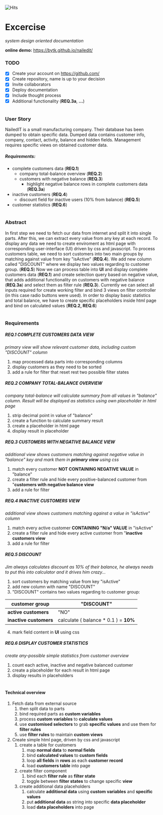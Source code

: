 ![Hits](https://hitcounter.pythonanywhere.com/count/tag.svg?url=https%3A%2F%2Fgithub.com%2Fbytk%2Fnailedit)

# Excercise 

*system design oriented documentation*

**online demo:** https://bytk.github.io/nailedit/ 

### TODO

- [x] Create your account on https://github.com/
- [x] Create repository, name is up to your decision
- [x] Invite collaborators
- [x] Deploy documentation
- [x] Include thought process
- [x] Additional functionality (**REQ.3a**, **...**)

#
### User Story

NailedIT is a small manufacturing company. Their database has been dumped to obtain specific data. Dumped data contains customer info, company, contact, activity, balance and hidden fields. 
Management requires specific views on obtained customer data.

##### Requirements:

- complete customers data (**REQ.1**)
  - company total-balance overview (**REQ.2**)
  - customers with negative balance (**REQ.3**)
  	- highlight negative balance rows in complete customers data  (**REQ.3a**)
- inactive customers (**REQ.4**)
  - discount field for inactive users (10% from balance) (**REQ.5**)
- customer statistics (**REQ.6**)
#
  
  
### Abstract

In first step we need to fetch our data from internet and split it into single parts. After this, we can extract every value from any key at each record. To display any data we need to create enviroment as html page with corresponding user-interface (UI) driven by css and javascript. To process customers table, we need to sort customers into two main groups by matching against value from key "isActive" (**REQ.4**). We add new column called "DISCOUNT" where we display two values regarding to customer group. (**REQ.5**) Now we can process table into **UI** and display complete customers data (**REQ.1**) and create selection query based on negative value, that adds additional functionality on customers with negative balance (**REQ.3a**) and select them as filter rule (**REQ.3**). Currently we can select all inputs required for create working filter and bind 3 views on filter controller (in this case radio buttons were used). In order to display basic statistics and total balance, we have to create specific placeholders inside html page and bind on calculated values (**REQ.2, REQ.6**)


#

### Requirements 
##### **REQ.1** COMPLETE CUSTOMERS DATA VIEW
*primary view will show relevant customer data, including custom "DISCOUNT" column*
1. map processed data parts into corresponding columns 
2. display customers as they need to be sorted
3. add a rule for filter that reset rest two possible filter states

##### **REQ.2** COMPANY TOTAL-BALANCE OVERVIEW
*company total-balance will calculate summary from all values in "balance" column. Result will be displayed as statistics using own placeholder in html page*
1. strip decimal point in value of "balance"
2. create a function to calculate summary result
3. create a placeholder in html page
4. display result in placeholder

##### **REQ.3** CUSTOMERS WITH NEGATIVE BALANCE VIEW
*additional view shows customers matching against negative value in "balance" key and mark them in **primary view** using css*
1. match every customer **NOT CONTAINING NEGATIVE VALUE** in "balance"
2. create a filter rule and hide every positive-balanced customer from "**customers with negative balance view**
3. add a rule for filter

##### **REQ.4** INACTIVE CUSTOMERS VIEW
*additional view shows customers matching against a value in "isActive" column*
1. match every active customer **CONTAINING "N/a" VALUE** in "isActive"
2. create a filter rule and hide every active customer from "**inactive customers view**
3. add a rule for filter

##### **REQ.5** DISCOUNT
*Jim always calculates discount as 10% of their balance, he always needs to put this into calculator and it drives him crazy...*
1. sort customers by matching value from key "isActive"
2. add new column with name "DISCOUNT"
3. "DISCOUNT" contains two values regarding to customer group:
    

customer group | "DISCOUNT"
------------ | -------------
**active customers** | "NO"
**inactive customers** | calculate ( balance * 0.1 ) = **10%**

4. mark field content in **UI** using css

##### **REQ.6** DISPLAY CUSTOMER STATISTICS
*create any-possible simple statistics from customer overview*
1. count each active, inactive and negative balanced customer
2. create a placeholder for each result in html page
3. display results in placeholders

#

#### Technical overview

1. Fetch data from external source
	1. then split data to parts
   	2. bind required parts as **custom variables**
    3. process **custom variables** to **calculate values**
   	4. use **customised selectors** to grab **specific values** and use them  for **filter rules**
   	5. use **filter rules** to maintain **custom views**
2. Create simple html page, driven by css and javascript
	1. create a table for customers
	   1. map **normal data** to **normal fields**
	   2. bind **calculated values** to **custom fields**
	   3. loop **all fields** in **rows** as each **customer record**
	   4. load **customers table** into page 
    2. create filter component
       1. bind each **filter rule** as **filter state**
       2. toggle between **filter states** to change specific **view** 
   3. create additional data placeholders
       1. calculate **additional data** using **custom variables** and **specific values**
       2. put **additional data** as string into specific **data placeholder**
       2. load **data placeholders** into page



